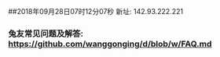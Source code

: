 ##2018年09月28日07时12分07秒 新址: 142.93.222.221
### 兔友常见问题及解答: https://github.com/wanggonging/d/blob/w/FAQ.md
